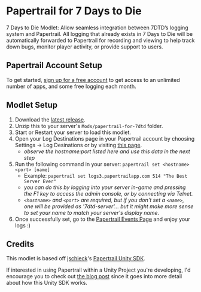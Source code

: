 ﻿# Papertrail for 7 Days to Die

7 Days to Die Modlet: Allow seamless integration between 7DTD’s logging system and Papertrail. All logging that already exists in 7 Days to Die will be automatically forwarded to Papertrail for recording and viewing to help track down bugs, monitor player activity, or provide support to users.

## Papertrail Account Setup

To get started, [sign up for a free account](https://papertrailapp.com/signup?plan=free) to get access to an unlimited number of apps, and some free logging each month.

## Modlet Setup

1. Download the [latest release](https://github.com/jonathan-robertson/papertrail-for-7dtd/releases/latest).
2. Unzip this to your server's `Mods/papertrail-for-7dtd` folder.
3. Start or Restart your server to load this modlet.
4. Open your Log Destinations page in your Papertrail account by choosing Settings -> Log Desinations or by visiting [this page](https://papertrailapp.com/account/destinations).
    - *observe the hostname:port listed here and use this data in the next step*
5. Run the following command in your server: `papertrail set <hostname> <port> [name]`
    - Example: `papertrail set logs3.papertrailapp.com 514 "The Best Server Ever"`
    - *you can do this by logging into your server in-game and pressing the F1 key to access the admin console, or by connecting via Telnet.*
    - *`<hostname>` and `<port>` are required, but if you don't set a `<name>`, one will be provided as '7dtd-server'... but it might make more sense to set your name to match your server's display name.*
6. Once successfully set, go to the [Papertrail Events Page](https://my.papertrailapp.com/events) and enjoy your logs :)

## Credits

This modlet is based off [jschieck](https://github.com/jschieck)'s [Papertrail Unity SDK](https://github.com/jschieck/papertrailunitysdk).

If interested in using Papertrail within a Unity Project you're developing, I'd encourage you to check out [the blog post](https://blog.papertrailapp.com/improve-live-ops-for-games-using-papertrail/) since it goes into more detail about how this Unity SDK works.
